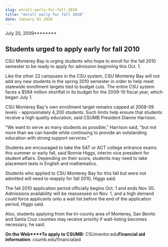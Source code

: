 ```yaml
---
slug: enroll-early-for-fall-2010
title: "enroll early for fall 2010"
date: January 01 2020
---
```


 
<p>July 20, 2009********</p>
<h2>Students urged to apply early for fall 2010</h2>
<p>
  CSU Monterey Bay is urging students who hope to enroll for the fall 2010
  semester to be ready to apply for admission beginning this Oct. 1.
</p>
<p>
  Like the other 22 campuses in the CSU system, CSU Monterey Bay will not add
  any new students in the spring 2010 semester in order to help meet statewide
  enrollment targets tied to budget cuts. The entire CSU system faces a $584
  million shortfall in its budget for the 2009-10 fiscal year, which began July
  1.
</p>
<p>
  CSU Monterey Bay's own enrollment target remains capped at 2008-09 levels -
  approximately 4,200 students. Such limits help ensure that students receive a
  high quality education, said CSUMB President Dianne Harrison.
</p>
<p>
  "We want to serve as many students as possible," Harrison said, "but not more
  than we can handle while continuing to provide an outstanding education with
  strong support services."
</p>
<p>
  Students are encouraged to take the SAT or ACT college entrance exams this
  summer or early fall, said Ronnie Higgs, interim vice president for student
  affairs. Depending on their score, students may need to take placement tests
  in English and mathematics.
</p>
<p>
  Students who applied to CSU Monterey Bay for this fall but were not admitted
  will need to reapply for fall 2010, Higgs said.
</p>
<p>
  The fall 2010 application period officially begins Oct. 1 and ends Nov
  30<strong>. </strong> Admissions availability will be reassessed on Nov. 1,
  and a high demand could force applicants onto a wait list before the end of
  the application period, Higgs said.
</p>
<p>
  Also, students applying from the tri-county area of Monterey, San Benito and
  Santa Cruz counties may receive priority if wait-listing becomes necessary, he
  said.
</p>
<p>
  <strong>On the Web****To apply to CSUMB:</strong> CSUmentor.edu<strong
    >Financial aid information</strong
  >: csumb.edu/financialaid
</p>
 
